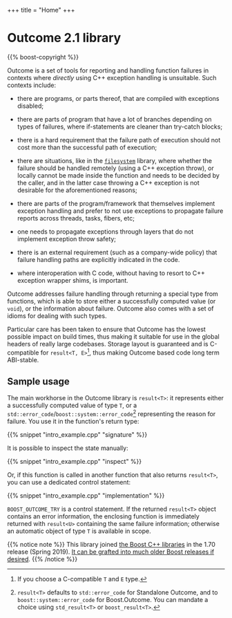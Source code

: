 +++
title = "Home"
+++

# Outcome 2.1 library

{{% boost-copyright %}}

Outcome is a set of tools for reporting and handling function failures in contexts where *directly* using C++ exception handling is unsuitable. Such contexts include:

  - there are programs, or parts thereof, that are compiled with exceptions disabled;

  - there are parts of program that have a lot of branches depending on types of failures,
    where if-statements are cleaner than try-catch blocks;

  - there is a hard requirement that the failure path of execution should not cost more than the successful path of execution;

  - there are situations, like in the [`filesystem`](http://www.boost.org/doc/libs/release/libs/filesystem/doc/index.htm) library, where whether the failure should be handled remotely
    (using a C++ exception throw), or locally cannot be made inside the function and needs to be decided by the caller,
    and in the latter case throwing a C++ exception is not desirable for the aforementioned reasons;

  - there are parts of the program/framework that themselves implement exception handling and prefer
    to not use exceptions to propagate failure reports across threads, tasks, fibers, etc;

  - one needs to propagate exceptions through layers that do not implement exception throw safety;

  - there is an external requirement (such as a company-wide policy) that failure handling paths are explicitly indicated in the code.

  - where interoperation with C code, without having to resort to C++ exception wrapper shims, is important.

Outcome addresses failure handling through returning a special type from functions, which is able to store either a successfully computed value (or `void`), or the information about failure. Outcome also comes with a set of idioms for dealing with such types.

Particular care has been taken to ensure that Outcome has the lowest possible impact on build times,
thus making it suitable for use in the global headers of really large codebases. Storage layout is
guaranteed and is C-compatible for `result<T, E>`[^1], thus making Outcome based code long term ABI-stable.

## Sample usage

The main workhorse in the Outcome library is `result<T>`: it represents either a successfully computed value of type `T`, or a `std::error_code`/`boost::system::error_code`[^2] representing the reason for failure. You use it in the function's return type:

{{% snippet "intro_example.cpp" "signature" %}}

It is possible to inspect the state manually:

{{% snippet "intro_example.cpp" "inspect" %}}

Or, if this function is called in another function that also returns `result<T>`, you can use a dedicated control statement:

{{% snippet "intro_example.cpp" "implementation" %}}

`BOOST_OUTCOME_TRY` is a control statement. If the returned `result<T>` object contains an error information, the enclosing function is immediately returned with `result<U>` containing the same failure information; otherwise an automatic object of type `T`
is available in scope.

{{% notice note %}}
This library joined [the Boost C++ libraries](https://www.boost.org/doc/libs/develop/libs/outcome/doc/html/index.html) in the 1.70 release (Spring 2019). [It can be grafted into much older Boost releases if desired](https://github.com/boostorg/outcome).
{{% /notice %}}

[^1]: If you choose a C-compatible `T` and `E` type.

[^2]: `result<T>` defaults to `std::error_code` for Standalone Outcome, and to `boost::system::error_code` for Boost.Outcome. You can mandate a choice using `std_result<T>` or `boost_result<T>`.
